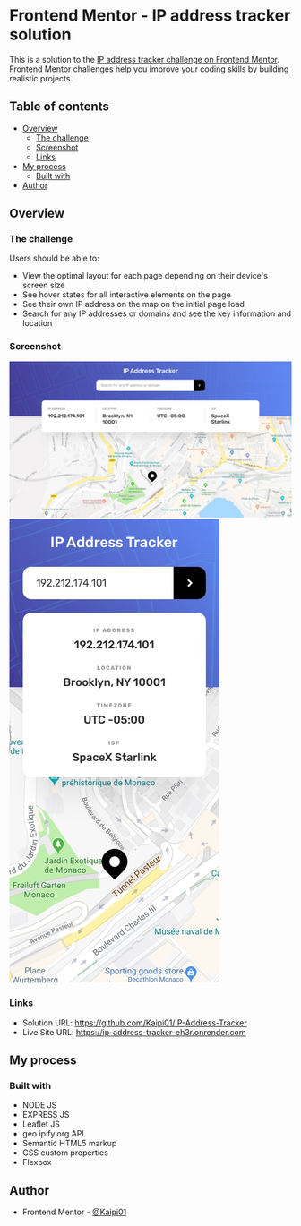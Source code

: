 # Frontend Mentor - IP address tracker solution

This is a solution to the [IP address tracker challenge on Frontend Mentor](https://www.frontendmentor.io/challenges/ip-address-tracker-I8-0yYAH0). Frontend Mentor challenges help you improve your coding skills by building realistic projects. 

## Table of contents

- [Overview](#overview)
  - [The challenge](#the-challenge)
  - [Screenshot](#screenshot)
  - [Links](#links)
- [My process](#my-process)
  - [Built with](#built-with)
- [Author](#author)

## Overview

### The challenge

Users should be able to:

- View the optimal layout for each page depending on their device's screen size
- See hover states for all interactive elements on the page
- See their own IP address on the map on the initial page load
- Search for any IP addresses or domains and see the key information and location

### Screenshot

![](./design/desktop-design.jpg)
![](./design/mobile-design.jpg)

### Links

- Solution URL: https://github.com/Kaipi01/IP-Address-Tracker
- Live Site URL: https://ip-address-tracker-eh3r.onrender.com

## My process

### Built with

- NODE JS
- EXPRESS JS
- Leaflet JS
- geo.ipify.org API
- Semantic HTML5 markup
- CSS custom properties
- Flexbox

## Author

- Frontend Mentor - [@Kaipi01](https://www.frontendmentor.io/profile/Kaipi01)
